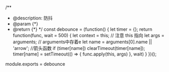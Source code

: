 
/**
 * @description: 防抖
 * @param {*}
 * @return {*}
 */
const debounce = (function() {
  let timer = {};
  return function(func, wait = 500) {
      let context = this; // 注意 this 指向
      let args = arguments; // arguments中存着e
      let name = arguments[0].name || 'arrow'; //箭头函数
      if (timer[name]) clearTimeout(timer[name]);
      timer[name] = setTimeout(() => {
          func.apply(this, args)
      }, wait)
  }
})();

module.exports = debounce
